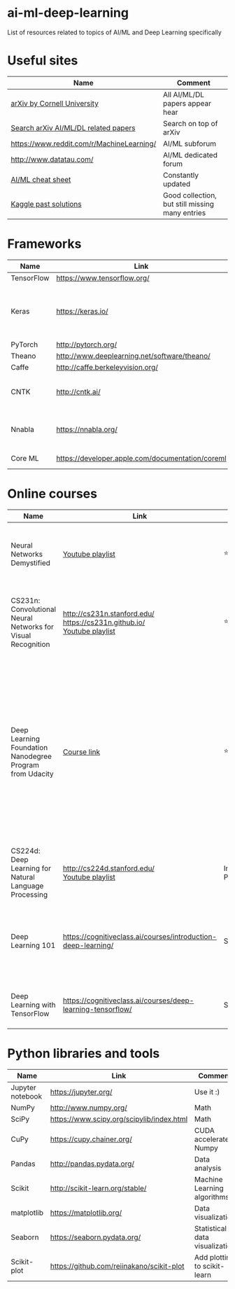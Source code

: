# ai-ml-deep-learning
List of resources related to topics of AI/ML and Deep Learning specifically

# Useful sites #

| Name | Comment |
| --- | --- |
| [arXiv by Cornell University](https://arxiv.org/) | All  AI/ML/DL papers appear hear |
| [Search arXiv AI/ML/DL related papers](http://www.arxiv-sanity.com/) | Search on top of arXiv |
| https://www.reddit.com/r/MachineLearning/ | AI/ML subforum |
| http://www.datatau.com/ | AI/ML dedicated forum |
| [AI/ML cheat sheet](https://github.com/kailashahirwar/cheatsheets-ai) | Constantly updated |
| [Kaggle past solutions](http://ndres.me/kaggle-past-solutions/) | Good collection, but still missing many entries |

# Frameworks #

| Name | Link | Language | Comment |
| --- | --- | --- | --- |
| TensorFlow | https://www.tensorflow.org/ | Python | |
| Keras | https://keras.io/ | Python | High-level library on top of TensorFlow, CNTK, Theano |
| PyTorch | http://pytorch.org/ | Python | |
| Theano | http://www.deeplearning.net/software/theano/ | Python | |
| Caffe | http://caffe.berkeleyvision.org/ | C++ | |
| CNTK | http://cntk.ai/ | C++ | The Microsoft Cognitive Toolkit |
| Nnabla | https://nnabla.org/ | C++ | Neural Network Libraries by Sony |
| Core ML | https://developer.apple.com/documentation/coreml | ? | Apple OS only |

# Online courses #

| Name | Link | Rating | Comment |
| --- | --- | --- | --- |
| Neural Networks Demystified | [Youtube playlist](https://www.youtube.com/playlist?list=PLiaHhY2iBX9hdHaRr6b7XevZtgZRa1PoU) | :star::star::star::star: | Good intro to neural networks - heavy on math, uses Python code |
| CS231n: Convolutional Neural Networks for Visual Recognition | http://cs231n.stanford.edu/ <br> https://cs231n.github.io/ <br> [Youtube playlist](https://www.youtube.com/playlist?list=PLkt2uSq6rBVctENoVBg1TpCC7OQi31AlC)  | :star::star::star::star::star: | Start Deep Learning education from this one - focused on image processing |
| Deep Learning Foundation Nanodegree Program from Udacity | [Course link](https://www.udacity.com/course/deep-learning-nanodegree-foundation--nd101) | :star::star::star::star::star: | $400 for 6 months course - you would need to spend at least 10h a week to complete it. Knowledge of Python 3.x and Numpy would make your life much easier - Pandas would help too. |
| CS224d: Deep Learning for Natural Language Processing | http://cs224d.stanford.edu/ <br> [Youtube playlist](https://www.youtube.com/playlist?list=PL3FW7Lu3i5Jsnh1rnUwq_TcylNr7EkRe6) | In Progress | Focus - NLP with Deep Learning |
| Deep Learning 101 | https://cognitiveclass.ai/courses/introduction-deep-learning/ | Skip it | Tries to do overview without providing details - more like DP for non-IT person |
| Deep Learning with TensorFlow | https://cognitiveclass.ai/courses/deep-learning-tensorflow/ | Skip it | Very high level with not enough "meat" |

# Python libraries and tools #
| Name | Link | Comment |
| --- | --- | --- |
| Jupyter notebook | https://jupyter.org/ | Use it :) |
| NumPy | http://www.numpy.org/ | Math |
| SciPy | https://www.scipy.org/scipylib/index.html | Math |
| CuPy | https://cupy.chainer.org/ | CUDA accelerated Numpy |
| Pandas | http://pandas.pydata.org/ | Data analysis |
| Scikit | http://scikit-learn.org/stable/ | Machine Learning algorithms |
| matplotlib | https://matplotlib.org/ | Data visualization |
| Seaborn | https://seaborn.pydata.org/ | Statistical data visualization |
| Scikit-plot | https://github.com/reiinakano/scikit-plot | Add plotting to scikit-learn |
